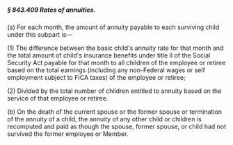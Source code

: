 ##### § 843.409 Rates of annuities. #####

(a) For each month, the amount of annuity payable to each surviving child under this subpart is—

(1) The difference between the basic child's annuity rate for that month and the total amount of child's insurance benefits under title II of the Social Security Act payable for that month to all children of the employee or retiree based on the total earnings (including any non-Federal wages or self employment subject to FICA taxes) of the employee or retiree;

(2) Divided by the total number of children entitled to annuity based on the service of that employee or retiree.

(b) On the death of the current spouse or the former spouse or termination of the annuity of a child, the annuity of any other child or children is recomputed and paid as though the spouse, former spouse, or child had not survived the former employee or Member.